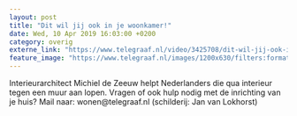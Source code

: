 ```yaml
---
layout: post
title: "Dit wil jij ook in je woonkamer!"
date: Wed, 10 Apr 2019 16:03:00 +0200
category: overig
externe_link: "https://www.telegraaf.nl/video/3425708/dit-wil-jij-ook-in-je-woonkamer"
feature_image: "https://www.telegraaf.nl/images/1200x630/filters:format(jpeg):quality(80)/cdn-kiosk-api.telegraaf.nl/a63b6352-5c62-11e9-93c9-02c309bc01c1.jpg"
---
```


<p class="intro">Interieurarchitect Michiel de Zeeuw helpt Nederlanders die qua interieur tegen een muur aan lopen. Vragen of ook hulp nodig met de inrichting van je huis? Mail naar: wonen@telegraaf.nl (schilderij: Jan van Lokhorst)</p>
